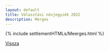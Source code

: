 ```yaml
---
layout: default
title: Választási névjegyzék 2022
description: Mérges
---
```


{% include settlementHTMLs/Meerges.html %}

[Vissza](./)